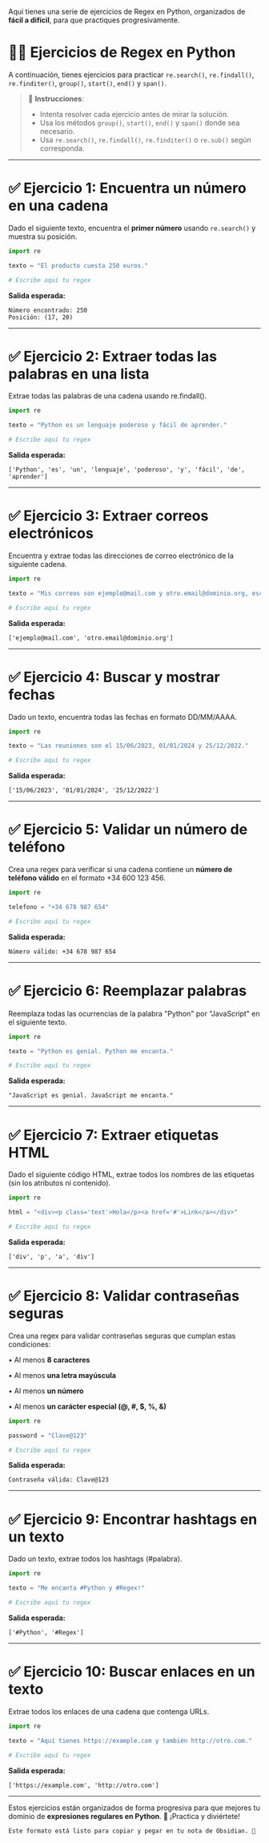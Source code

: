
Aquí tienes una serie de ejercicios de Regex en Python, organizados de **fácil a difícil**, para que practiques progresivamente.

# 🏋️‍♂️ Ejercicios de Regex en Python

A continuación, tienes ejercicios para practicar `re.search()`, `re.findall()`, `re.finditer()`, `group()`, `start()`, `end()` y `span()`. 

> 📌 **Instrucciones**:  
> - Intenta resolver cada ejercicio antes de mirar la solución.  
> - Usa los métodos `group()`, `start()`, `end()` y `span()` donde sea necesario.  
> - Usa `re.search()`, `re.findall()`, `re.finditer()` o `re.sub()` según corresponda.  

---

# ✅ Ejercicio 1: Encuentra un número en una cadena  
Dado el siguiente texto, encuentra el **primer número** usando `re.search()` y muestra su posición.

```python
import re

texto = "El producto cuesta 250 euros."

# Escribe aquí tu regex
````

**Salida esperada:**

```
Número encontrado: 250
Posición: (17, 20)
```

  

---

# **✅ Ejercicio 2: Extraer todas las palabras en una lista**

  

Extrae todas las palabras de una cadena usando re.findall().

```python
import re

texto = "Python es un lenguaje poderoso y fácil de aprender."

# Escribe aquí tu regex
```

**Salida esperada:**

```
['Python', 'es', 'un', 'lenguaje', 'poderoso', 'y', 'fácil', 'de', 'aprender']
```

  

---

# **✅ Ejercicio 3: Extraer correos electrónicos**

  

Encuentra y extrae todas las direcciones de correo electrónico de la siguiente cadena.

```python
import re

texto = "Mis correos son ejemplo@mail.com y otro.email@dominio.org, escríbeme."

# Escribe aquí tu regex
```

**Salida esperada:**

```
['ejemplo@mail.com', 'otro.email@dominio.org']
```

  

---

# **✅ Ejercicio 4: Buscar y mostrar fechas**

  

Dado un texto, encuentra todas las fechas en formato DD/MM/AAAA.

```python
import re

texto = "Las reuniones son el 15/06/2023, 01/01/2024 y 25/12/2022."

# Escribe aquí tu regex
```

**Salida esperada:**

```
['15/06/2023', '01/01/2024', '25/12/2022']
```

  

---

# **✅ Ejercicio 5: Validar un número de teléfono**

  

Crea una regex para verificar si una cadena contiene un **número de teléfono válido** en el formato +34 600 123 456.

```python
import re

telefono = "+34 678 987 654"

# Escribe aquí tu regex
```

**Salida esperada:**

```
Número válido: +34 678 987 654
```

  

---

# **✅ Ejercicio 6: Reemplazar palabras**

  

Reemplaza todas las ocurrencias de la palabra "Python" por "JavaScript" en el siguiente texto.

```python
import re

texto = "Python es genial. Python me encanta."

# Escribe aquí tu regex
```

**Salida esperada:**

```
"JavaScript es genial. JavaScript me encanta."
```

  

---

# **✅ Ejercicio 7: Extraer etiquetas HTML**

  

Dado el siguiente código HTML, extrae todos los nombres de las etiquetas (sin los atributos ni contenido).

```python
import re

html = "<div><p class='text'>Hola</p><a href='#'>Link</a></div>"

# Escribe aquí tu regex
```

**Salida esperada:**

```
['div', 'p', 'a', 'div']
```

  

---

# **✅ Ejercicio 8: Validar contraseñas seguras**

  

Crea una regex para validar contraseñas seguras que cumplan estas condiciones:

• Al menos **8 caracteres**

• Al menos **una letra mayúscula**

• Al menos **un número**

• Al menos **un carácter especial (@, #, $, %, &)**

```python
import re

password = "Clave@123"

# Escribe aquí tu regex
```

**Salida esperada:**

```
Contraseña válida: Clave@123
```

  

---

# **✅ Ejercicio 9: Encontrar hashtags en un texto**

  

Dado un texto, extrae todos los hashtags (#palabra).

```python
import re

texto = "Me encanta #Python y #Regex!"

# Escribe aquí tu regex
```

**Salida esperada:**

```
['#Python', '#Regex']
```

  

---

# **✅ Ejercicio 10: Buscar enlaces en un texto**

  

Extrae todos los enlaces de una cadena que contenga URLs.

```python
import re

texto = "Aquí tienes https://example.com y también http://otro.com."

# Escribe aquí tu regex
```

**Salida esperada:**

```
['https://example.com', 'http://otro.com']
```

  

---

Estos ejercicios están organizados de forma progresiva para que mejores tu dominio de **expresiones regulares en Python**. 🚀 ¡Practica y diviértete!

```
Este formato está listo para copiar y pegar en tu nota de Obsidian. 💪
```

